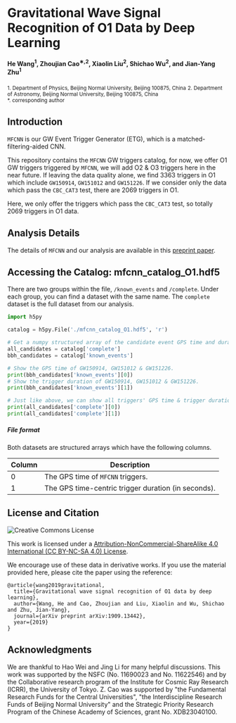 # Gravitational Wave Signal Recognition of O1 Data by Deep Learning
**He Wang<sup>1</sup>, Zhoujian Cao<sup>∗,2</sup>, Xiaolin Liu<sup>2</sup>, Shichao Wu<sup>2</sup>, and Jian-Yang Zhu<sup>1</sup>**


<sub>1. Department of Physics, Beijing Normal University, Beijing 100875, China</sub>
<sub>2. Department of Astronomy, Beijing Normal University, Beijing 100875, China</sub>  
<sub>*. corresponding author


## Introduction ##
`MFCNN` is our GW Event Trigger Generator (ETG), which is a matched-filtering-aided CNN.

This repository contains the `MFCNN` GW triggers catalog, for now, we offer O1 GW triggers triggered by `MFCNN`, we will add O2 & O3 triggers here in the near future. If leaving the data quality alone, we find 3363 triggers in O1 which include `GW150914`, `GW151012` and `GW151226`. If we consider only the data which pass the `CBC_CAT3` test, there are 2069 triggers in O1.

Here, we only offer the triggers which pass the `CBC_CAT3` test, so totally 2069 triggers in O1 data.


## Analysis Details ##
The details of `MFCNN` and our analysis are available in this [preprint paper](https://arxiv.org/abs/1909.13442).


## Accessing the Catalog: mfcnn_catalog_O1.hdf5 ##
There are two groups within the file, `/known_events` and `/complete`. Under each group, you can find a dataset with the same name. The `complete` dataset is the full dataset from our analysis.


```python
import h5py

catalog = h5py.File('./mfcnn_catalog_O1.hdf5', 'r')

# Get a numpy structured array of the candidate event GPS time and duration.
all_candidates = catalog['complete']
bbh_candidates = catalog['known_events']

# Show the GPS time of GW150914, GW151012 & GW151226.
print(bbh_candidates['known_events'][0])
# Show the trigger duration of GW150914, GW151012 & GW151226.
print(bbh_candidates['known_events'][1])

# Just like above, we can show all triggers' GPS time & trigger duration.
print(all_candidates['complete'][0])
print(all_candidates['complete'][1])
```

##### File format #####
Both datasets are structured arrays which have the following columns.

| Column           | Description                                                                                                                         |
|---------------|-------------------------------------------------------------------------------------------------------------------------------------|
| 0 |     The GPS time of `MFCNN` triggers.                                        |
| 1 |     The GPS time-centric trigger duration (in seconds).                                    |


## License and Citation
![Creative Commons License](https://licensebuttons.net/l/by-nc-sa/4.0/88x31.png "Creative Commons License")

This work is licensed under a [Attribution-NonCommercial-ShareAlike 4.0 International (CC BY-NC-SA 4.0) License](https://creativecommons.org/licenses/by-nc-sa/4.0/).

We encourage use of these data in derivative works. If you use the material provided here, please cite the paper using the reference:

```
@article{wang2019gravitational,
  title={Gravitational wave signal recognition of O1 data by deep learning},
  author={Wang, He and Cao, Zhoujian and Liu, Xiaolin and Wu, Shichao and Zhu, Jian-Yang},
  journal={arXiv preprint arXiv:1909.13442},
  year={2019}
}
```


## Acknowledgments ##
We are thankful to Hao Wei and Jing Li for many helpful discussions. This work was supported by the NSFC (No. 11690023 and No. 11622546) and by the Collaborative research program of the Institute for Cosmic Ray Research (ICRR), the University of Tokyo. Z. Cao was supported by "the Fundamental Research Funds for the Central Universities", "the Interdiscipline Research Funds of Beijing Normal University" and the Strategic
Priority Research Program of the Chinese Academy of Sciences, grant No. XDB23040100.
